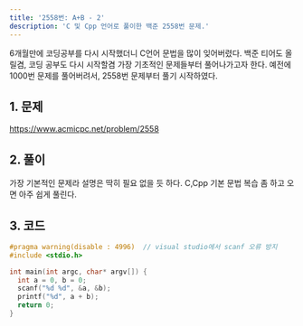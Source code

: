 ```yaml
---
title: '2558번: A+B - 2'
description: 'C 및 Cpp 언어로 풀이한 백준 2558번 문제.'
---
```


6개월만에 코딩공부를 다시 시작했더니 C언어 문법을 많이 잊어버렸다. 백준 티어도 올릴겸, 코딩 공부도 다시 시작할겸 가장 기초적인 문제들부터 풀어나가고자 한다. 예전에 1000번 문제를 풀어버려서, 2558번 문제부터 풀기 시작하였다.

## 1. 문제

<https://www.acmicpc.net/problem/2558>

## 2. 풀이

가장 기본적인 문제라 설명은 딱히 필요 없을 듯 하다. C,Cpp 기본 문법 복습 좀 하고 오면 아주 쉽게 풀린다.

## 3. 코드

```cpp
#pragma warning(disable : 4996)  // visual studio에서 scanf 오류 방지
#include <stdio.h>

int main(int argc, char* argv[]) {
  int a = 0, b = 0;
  scanf("%d %d", &a, &b);
  printf("%d", a + b);
  return 0;
}
```
